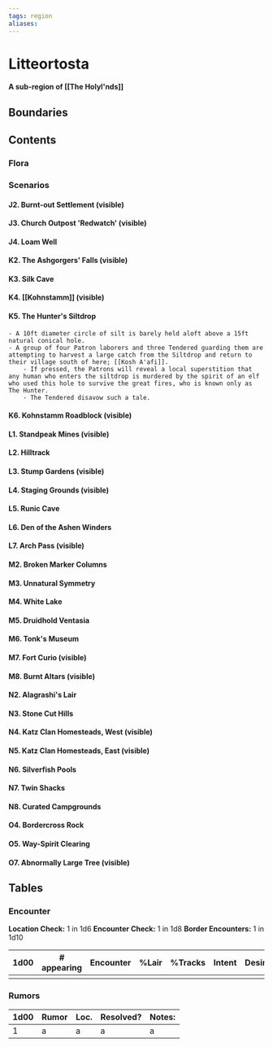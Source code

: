 ```yaml
---
tags: region
aliases:
---
```

# Litteortosta
#### A sub-region of [[The Holyl'nds]]
## Boundaries
## Contents
### Flora
### Scenarios
#### J2. Burnt-out Settlement (visible)
#### J3. Church Outpost 'Redwatch' (visible)
#### J4. Loam Well
#### K2. The Ashgorgers' Falls (visible)
#### K3. Silk Cave
#### K4. [[Kohnstamm]] (visible)
#### K5. The Hunter's Siltdrop
	- A 10ft diameter circle of silt is barely held aloft above a 15ft natural conical hole.
	- A group of four Patron laborers and three Tendered guarding them are attempting to harvest a large catch from the Siltdrop and return to their village south of here; [[Kosh A'afi]].
		- If pressed, the Patrons will reveal a local superstition that any human who enters the siltdrop is murdered by the spirit of an elf who used this hole to survive the great fires, who is known only as The Hunter.
		- The Tendered disavow such a tale.
#### K6. Kohnstamm Roadblock (visible)
#### L1. Standpeak Mines (visible)
#### L2. Hilltrack
#### L3. Stump Gardens (visible)
#### L4. Staging Grounds (visible)
#### L5. Runic Cave
#### L6. Den of the Ashen Winders
#### L7. Arch Pass (visible)
#### M2. Broken Marker Columns
#### M3. Unnatural Symmetry
#### M4. White Lake
#### M5. Druidhold Ventasia
#### M6. Tonk's Museum
#### M7. Fort Curio (visible)
#### M8. Burnt Altars (visible)
#### N2. Alagrashi's Lair
#### N3. Stone Cut Hills
#### N4. Katz Clan Homesteads, West (visible)
#### N5. Katz Clan Homesteads, East (visible)
#### N6. Silverfish Pools
#### N7. Twin Shacks
#### N8. Curated Campgrounds
#### O4. Bordercross Rock
#### O5. Way-Spirit Clearing
#### O7. Abnormally Large Tree (visible)

## Tables
### Encounter
**Location Check:** 1 in 1d6
**Encounter Check:** 1 in 1d8
**Border Encounters:** 1 in 1d10


| 1d00 | # appearing | Encounter | %Lair | %Tracks | Intent | Desire |
| ---- | ----------- | --------- | ----- | ------- | ------ | ------ |
|      |             |           |       |         |        |        |

### Rumors
| 1d00 | Rumor | Loc. | Resolved? | Notes: |
|------|-------|------|-----------|--------|
| 1    | a     | a    | a         | a      |
